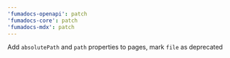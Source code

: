 ```yaml
---
'fumadocs-openapi': patch
'fumadocs-core': patch
'fumadocs-mdx': patch
---
```


Add `absolutePath` and `path` properties to pages, mark `file` as deprecated
